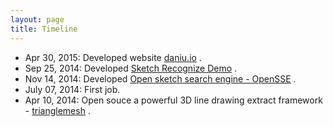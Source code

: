 ```yaml
---
layout: page
title: Timeline
---
```


- Apr  30, 2015: Developed website [daniu.io](http://www.daniu.io) .
- Sep  25, 2014: Developed [Sketch Recognize Demo](http://sr.opensse.com/) .
- Nov  14, 2014: Developed [Open sketch search engine - OpenSSE](http://opensse.com/) .
- July 07, 2014: First job.
- Apr  10, 2014: Open souce a powerful 3D line drawing extract framework - [trianglemesh](https://github.com/zddhub/trianglemesh) .